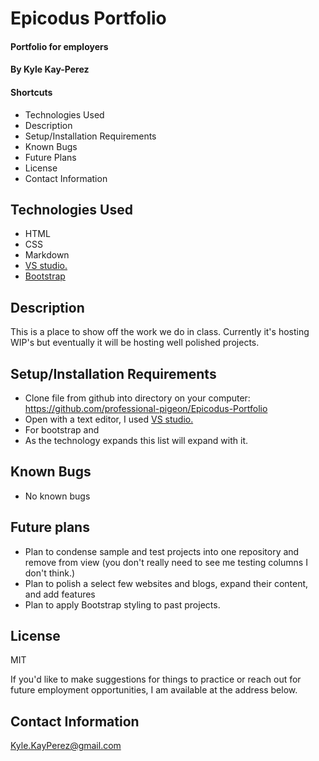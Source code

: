 # Epicodus Portfolio

#### Portfolio for employers

#### By Kyle Kay-Perez

#### Shortcuts
- Technologies Used
- Description
- Setup/Installation Requirements
- Known Bugs
- Future Plans
- License
- Contact Information

## Technologies Used

* HTML
* CSS
* Markdown
* [VS studio.](https://code.visualstudio.com/)
* [Bootstrap](https://getbootstrap.com/) 

## Description

This is a place to show off the work we do in class. Currently it's hosting WIP's but eventually it will be hosting well polished projects.

## Setup/Installation Requirements

* Clone file from github into directory on your computer: https://github.com/professional-pigeon/Epicodus-Portfolio
* Open with a text editor, I used [VS studio.](https://code.visualstudio.com/)
* For bootstrap and
* As the technology expands this list will expand with it.

## Known Bugs

* No known bugs

## Future plans

* Plan to condense sample and test projects into one repository and remove from view (you don't really need to see me testing columns I don't think.)
* Plan to polish a select few websites and blogs, expand their content, and add features
* Plan to apply Bootstrap styling to past projects.

## License

MIT

If you'd like to make suggestions for things to practice or reach out for future employment opportunities, I am available at the address below.

## Contact Information

Kyle.KayPerez@gmail.com